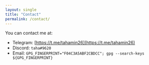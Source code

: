 ```yaml
---
layout: single
title: "Contact"
permalink: /contact/
---
```


You can contact me at:
- Telegram: [https://t.me/tahamin26](https://t.me/tahamin26)
- Discord: `taha#9620`
- Email: `GPG_FINGERPRINT="F04C3A5ABF2CBDCC"; gpg --search-keys ${GPG_FINGERPRINT}`

